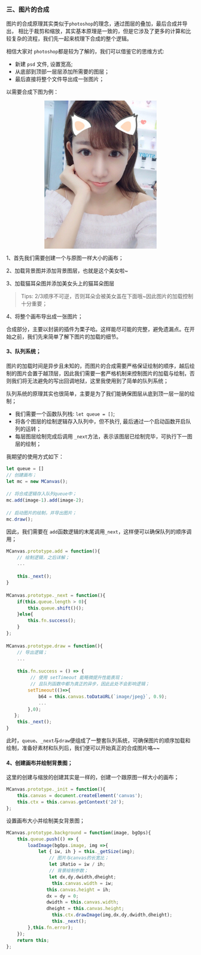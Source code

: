### 三、图片的合成

图片的合成原理其实类似于`photoshop`的理念，通过图层的叠加，最后合成并导出， 相比于裁剪和缩放，其实基本原理是一致的，但是它涉及了更多的计算和比较复杂的流程，我们先一起来梳理下合成的整个逻辑。

相信大家对 `photoshop`都是较为了解的，我们可以借鉴它的思维方式:

- 新建 `psd` 文件, 设置宽高;
- 从底部到顶部一层层添加所需要的图层；
- 最后直接将整个文件导出成一张图片；

以需要合成下图为例：

<div align='center'>
	<img src="./images/mcanvas/ear.jpeg" width = "300" align=center /><br/>
</div>

1、首先我们需要创建一个与原图一样大小的画布；

2、加载背景图并添加背景图层，也就是这个美女啦~

3、加载猫耳朵图并添加美女头上的猫耳朵图层

> Tips: 2/3顺序不可逆，否则耳朵会被美女盖在下面哦~因此图片的加载控制十分重要；

4、将整个画布导出成一张图片；

合成部分，主要以封装的插件为栗子哈。这样能尽可能的完整，避免遗漏点。在开始之前，我们先来简单了解下图片的加载的细节。

#### 3、队列系统；

图片的加载时间是异步且未知的，而图片的合成需要严格保证绘制的顺序，越后绘制的图片会置于越顶层，因此我们需要一套严格机制来控制图片的加载与绘制，否则我们将无法避免的写出回调地狱，这里我使用到了简单的队列系统；

队列系统的原理其实也很简单，主要是为了我们能确保图层从底到顶一层一层的绘制；

- 我们需要一个函数队列栈: `let queue = []`;
- 将各个图层的绘制逻辑存入队列中，但不执行, 最后通过一个启动函数开启队列的运转；
- 每层图层绘制完成后调用 `_next`方法，表示该图层已绘制完毕，可执行下一图层的绘制；

我期望的使用方式如下：

```js
let queue = []
// 创建画布；
let mc = new MCanvas();

// 将合成逻辑存入队列queue中；
mc.add(image-1).add(image-2);

// 启动图片的绘制，并导出图片；
mc.draw();
```
因此，我们需要在 `add`函数逻辑的末尾调用`_next`，这样便可以确保队列的顺序调用；

```js
MCanvas.prototype.add = function(){
	// 绘制逻辑，之后详解；
	...
	
	this._next();
}

MCanvas.prototype._next = function(){
    if(this.queue.length > 0){
        this.queue.shift()();
    }else{
        this.fn.success();
    }
};

MCanvas.prototype.draw = function(){
	// 导出逻辑；
	...
		
	this.fn.success = () => {
		 // 使用 setTimeout 能略微提升性能表现；
		 // 且队列函数中都为真正的异步，因此此处不会影响逻辑；
        setTimeout(()=>{
            b64 = this.canvas.toDataURL(`image/jpeg}`, 0.9);
            ...
        },0);
   };
	this._next();
}
```

此时，`queue`、`_next`与`draw`便组成了一整套队列系统，可确保图片的顺序加载和绘制，准备好素材和队列后，我们便可以开始真正的合成图片咯~~

#### 4、创建画布并绘制背景图；

这里的创建与缩放的创建其实是一样的，创建一个跟原图一样大小的画布；

```js
MCanvas.prototype._init = function(){
    this.canvas = document.createElement('canvas');
    this.ctx = this.canvas.getContext('2d');
};
```
设置画布大小并绘制美女背景图；

```js
MCanvas.prototype.background = function(image, bgOps){
	this.queue.push(() => {
        loadImage(bgOps.image, img =>{
            let { iw, ih } = this._getSize(img);
			    // 图片与canvas的长宽比；
			    let iRatio = iw / ih;
			    // 背景绘制参数；
			    let dx,dy,dwidth,dheight;
				 this.canvas.width = iw;
	           this.canvas.height = ih;
	           dx = dy = 0;
	           dwidth = this.canvas.width;
	           dheight = this.canvas.height;
				 this.ctx.drawImage(img,dx,dy,dwidth,dheight);
			     this._next();
        },this.fn.error);
    });
    return this;
};
```
